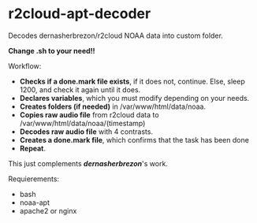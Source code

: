 # r2cloud-apt-decoder
Decodes dernasherbrezon/r2cloud NOAA data into custom folder.

**Change .sh to your need!!**


Workflow:

- **Checks if a done.mark file exists**, if it does not, continue. Else, sleep 1200, and check it again until it does.
- **Declares variables**, which you must modify depending on your needs.
- **Creates folders (if needed)** in /var/www/html/data/noaa.
- **Copies raw audio file** from r2cloud data to /var/www/html/data/noaa/(timestamp)
- **Decodes raw audio file** with 4 contrasts.
- **Creates a done.mark file**, which confirms that the task has been done
- **Repeat**.


This just complements **_dernasherbrezon_**'s work.

Requierements:
- bash
- noaa-apt
- apache2 or nginx

